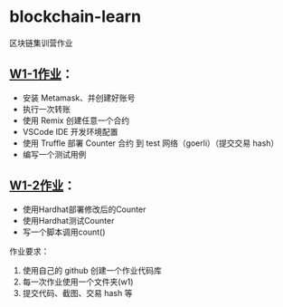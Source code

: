 # blockchain-learn
区块链集训营作业

## [W1-1作业](https://github.com/leoliew/blockchain-learn/tree/main/w1_code)：
* 安装 Metamask、并创建好账号
* 执行一次转账
* 使用 Remix 创建任意一个合约
* VSCode IDE 开发环境配置
* 使用 Truffle 部署 Counter 合约 到 test 网络（goerli）（提交交易 hash）
* 编写一个测试用例

## [W1-2作业](https://github.com/leoliew/blockchain-learn/tree/main/w2_code)：
* 使用Hardhat部署修改后的Counter
* 使用Hardhat测试Counter
* 写一个脚本调用count()

作业要求：
1. 使用自己的 github 创建一个作业代码库
2. 每一次作业使用一个文件夹(w1)
3. 提交代码、截图、交易 hash 等
